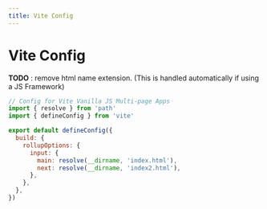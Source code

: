 ```yaml
---
title: Vite Config
---
```


# Vite Config

**TODO** : remove html name extension. (This is handled automatically if using a JS Framework)

```js
// Config for Vite Vanilla JS Multi-page Apps
import { resolve } from 'path'
import { defineConfig } from 'vite'

export default defineConfig({
  build: {
    rollupOptions: {
      input: {
        main: resolve(__dirname, 'index.html'),
        next: resolve(__dirname, 'index2.html'),
      },
    },
  },
})
```